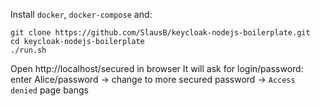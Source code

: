 Install `docker`, `docker-compose` and:
```
git clone https://github.com/SlausB/keycloak-nodejs-boilerplate.git
cd keycloak-nodejs-boilerplate
./run.sh
```
Open http://localhost/secured in browser
It will ask for login/password: enter Alice/password -> change to more secured password -> `Access denied` page bangs
